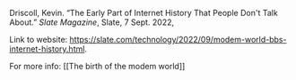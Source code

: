 Driscoll, Kevin. “The Early Part of Internet History That People Don't Talk About.” _Slate Magazine_, Slate, 7 Sept. 2022,

Link to website: https://slate.com/technology/2022/09/modem-world-bbs-internet-history.html.

For more info: [[The birth of the modem world]] 